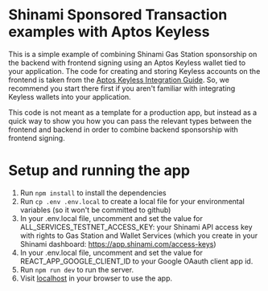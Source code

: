 # Shinami Sponsored Transaction examples with Aptos Keyless
This is a simple example of combining Shinami Gas Station sponsorship on the backend with frontend signing using an Aptos Keyless wallet tied to your application. The code for creating and storing Keyless accounts on the frontend is taken from the [Aptos Keyless Integration Guide](https://aptos.dev/en/build/guides/aptos-keyless/integration-guide). So, we recommend you start there first if you aren't familiar with integrating Keyless wallets into your application. 

This code is not meant as a template for a production app, but instead as a quick way to show you how you can pass the relevant types between the frontend and backend in order to combine backend sponsorship with frontend signing.

# Setup and running the app
1. Run `npm install` to install the dependencies
2. Run `cp .env .env.local` to create a local file for your environmental variables (so it won't be committed to github)
3. In your .env.local file, uncomment and set the value for ALL_SERVICES_TESTNET_ACCESS_KEY: your Shinami API access key with rights to Gas Station and Wallet Services (which you create in your Shinami dashboard: https://app.shinami.com/access-keys)
4. In your .env.local file, uncomment and set the value for REACT_APP_GOOGLE_CLIENT_ID to your Google OAauth client app id.
5. Run `npm run dev` to run the server.  
6. Visit [localhost](http://localhost:3000/) in your browser to use the app.